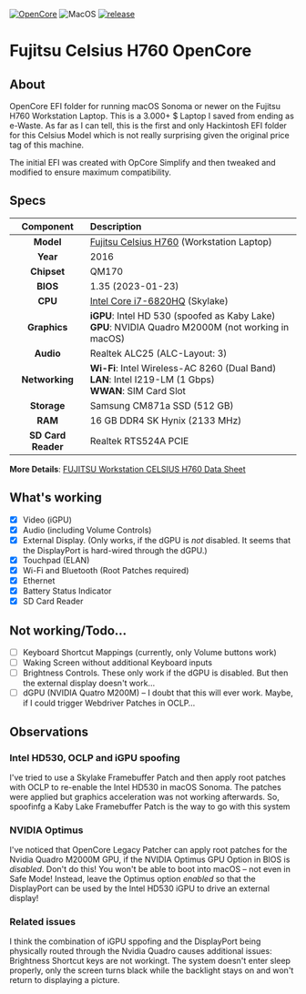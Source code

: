 [![OpenCore](https://img.shields.io/badge/OpenCore-1.0.5-cyan.svg)](https://github.com/acidanthera/OpenCorePkg/releases/latest) ![MacOS](https://img.shields.io/badge/macOS-Sonoma+-purple.svg) [![release](https://img.shields.io/badge/Download-latest-success.svg)](https://github.com/5T33Z0/Fujitsu-Celsius-H760-OpenCore/releases/latest)

# Fujitsu Celsius H760 OpenCore

## About
OpenCore EFI folder for running macOS Sonoma or newer on the Fujitsu H760 Workstation Laptop. This is a 3.000+ $ Laptop I saved from ending as e-Waste. As far as I can tell, this is the first and only Hackintosh EFI folder for this Celsius Model which is not really surprising given the original price tag of this machine. 

The initial EFI was created with OpCore Simplify and then tweaked and modified to ensure maximum compatibility.



## Specs

| **Component** | Description |
|:-------------:|:-----------|
| **Model**     | [Fujitsu Celsius H760](https://www.fujitsu.com/hk/products/computing/pc/workstations/celsius-h760/) (Workstation Laptop) |
| **Year**      | 2016 |
| **Chipset**   | QM170 |
| **BIOS**      | 1.35 (2023-01-23) |
| **CPU**       | [Intel Core i7-6820HQ](https://www.intel.com/content/www/us/en/products/sku/88970/intel-core-i76820hq-processor-8m-cache-up-to-3-60-ghz/specifications.html) (Skylake) |
| **Graphics**  | **iGPU**: Intel HD 530 (spoofed as Kaby Lake)<br>**GPU**: NVIDIA Quadro M2000M (not working in macOS) |
| **Audio**     | Realtek ALC25 (ALC-Layout: 3) |
| **Networking**| **Wi-Fi**: Intel Wireless-AC 8260 (Dual Band)<br>**LAN**: Intel I219-LM (1 Gbps)<br>**WWAN**: SIM Card Slot |
| **Storage**   | Samsung CM871a SSD (512 GB) |
| **RAM**       | 16 GB DDR4 SK Hynix (2133 MHz) |
| **SD Card Reader** | Realtek RTS524A PCIE |

**More Details**: [FUJITSU Workstation CELSIUS H760 Data Sheet](https://objects.icecat.biz/objects/mmo_33216273_1477032094_9991_3759.pdf)

## What's working

- [X] Video (iGPU)
- [x] Audio (including Volume Controls)
- [x] External Display. (Only works, if the dGPU is *not* disabled. It seems that the DisplayPort is hard-wired through the dGPU.)
- [x] Touchpad (ELAN)
- [x] Wi-Fi and Bluetooth (Root Patches required)
- [x] Ethernet
- [x] Battery Status Indicator
- [X] SD Card Reader

## Not working/Todo…
- [ ] Keyboard Shortcut Mappings (currently, only Volume buttons work)
- [ ] Waking Screen without additional Keyboard inputs
- [ ] Brightness Controls. These only work if the dGPU is disabled. But then the external display doesn't work…
- [ ] dGPU (NVIDIA Quatro M200M) – I doubt that this will ever work. Maybe, if I could trigger Webdriver Patches in OCLP…

## Observations

### Intel HD530, OCLP and iGPU spoofing
I've tried to use a Skylake Framebuffer Patch and then apply root patches with OCLP to re-enable the Intel HD530 in macOS Sonoma. The patches were applied but graphics acceleration was not working afterwards. So, spoofinfg a Kaby Lake Framebuffer Patch is the way to go with this system 

### NVIDIA Optimus
I've noticed that OpenCore Legacy Patcher can apply root patches for the Nvidia Quadro M2000M GPU, if the NVIDIA Optimus GPU Option in BIOS is _disabled_. Don't do this! You won't be able to boot into macOS – not even in Safe Mode! Instead, leave the Optimus option _enabled_ so that the DisplayPort can be used by the Intel HD530 iGPU to drive an external display! 

### Related issues
I think the combination of iGPU sppofing and the DisplayPort being physically routed through the Nvidia Quadro causes additional issues: Brightness Shortcut keys are not workingt. The system doesn't enter sleep properly, only the screen turns black while the backlight stays on and won't return to displaying a picture.
